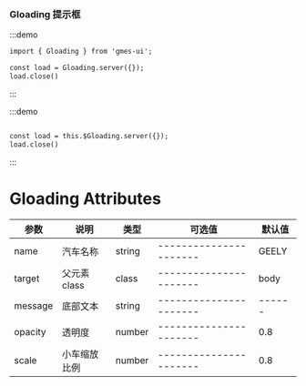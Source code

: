 <script>
  export default {
    data() {
      return {
   
        zyz:''
      };
    },
  };
</script>

<style>
  
</style>

### Gloading 提示框

:::demo
```html
import { Gloading } from 'gmes-ui';

const load = Gloading.server({});
load.close()
```
:::

:::demo
```html

const load = this.$Gloading.server({});
load.close()
```
:::

# Gloading Attributes

| 参数          | 说明            | 类型            | 可选值                 | 默认值   |
|-------------  |---------------- |---------------- |---------------------- |-------- |
|name  |汽车名称 |string |---------------------- |GEELY |
|target |父元素class |class|---------------------- |body |
|message |底部文本 |string|---------------------- |------ |
|opacity |透明度 |number|---------------------- |0.8 |
|scale |小车缩放比例 |number |---------------------- |0.8 |

